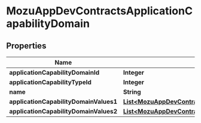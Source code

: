 
# MozuAppDevContractsApplicationCapabilityDomain

## Properties
Name | Type | Description | Notes
------------ | ------------- | ------------- | -------------
**applicationCapabilityDomainId** | **Integer** |  |  [optional]
**applicationCapabilityTypeId** | **Integer** |  |  [optional]
**name** | **String** |  |  [optional]
**applicationCapabilityDomainValues1** | [**List&lt;MozuAppDevContractsApplicationCapabilityDomainValue&gt;**](MozuAppDevContractsApplicationCapabilityDomainValue.md) |  |  [optional]
**applicationCapabilityDomainValues2** | [**List&lt;MozuAppDevContractsApplicationCapabilityDomainValue&gt;**](MozuAppDevContractsApplicationCapabilityDomainValue.md) |  |  [optional]



